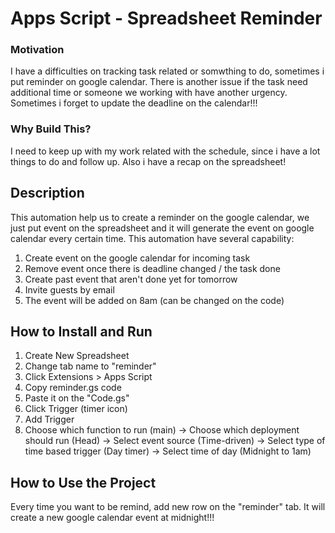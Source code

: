 # Apps Script - Spreadsheet Reminder

### Motivation
I have a difficulties on tracking task related or somwthing to do, sometimes i put reminder on google calendar. There is another issue if the task need additional time or someone we working with have another urgency. Sometimes i forget to update the deadline on the calendar!!!

### Why Build This?
I need to keep up with my work related with the schedule, since i have a lot things to do and follow up. Also i have a recap on the spreadsheet!

## Description
This automation help us to create a reminder on the google calendar, we just put event on the spreadsheet and it will generate the event on google calendar every certain time. This automation have several capability:

1. Create event on the google calendar for incoming task
2. Remove event once there is deadline changed / the task done
3. Create past event that aren't done yet for tomorrow
4. Invite guests by email
5. The event will be added on 8am (can be changed on the code)

## How to Install and Run
1. Create New Spreadsheet 
2. Change tab name to "reminder"
3. Click Extensions > Apps Script
4. Copy reminder.gs code
5. Paste it on the "Code.gs"
6. Click Trigger (timer icon)
7. Add Trigger 
8. Choose which function to run (main) -> Choose which deployment should run (Head) -> Select event source (Time-driven) -> Select type of time based trigger (Day timer) -> Select time of day (Midnight to 1am)

## How to Use the Project
Every time you want to be remind, add new row on the "reminder" tab. It will create a new google calendar event at midnight!!!
